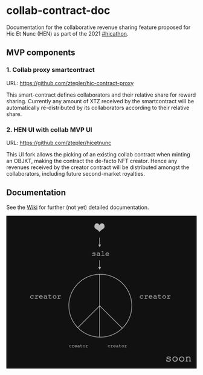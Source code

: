# collab-contract-doc

Documentation for the collaborative revenue sharing feature proposed for Hic Et Nunc (HEN) as part of the 2021 [#hicathon](https://www.hicathon.xyz/).

## MVP components

### 1. Collab proxy smartcontract
URL: https://github.com/ztepler/hic-contract-proxy

This smart-contract defines collaborators and their relative share for reward sharing. Currently any amount of XTZ received by the smartcontract will be automatically re-distributed by its collaborators according to their relative share.


### 2. HEN UI with collab MVP UI
URL: https://github.com/ztepler/hicetnunc

This UI fork allows the picking of an existing collab contract when minting an OBJKT, making the contract the de-facto NFT creator. Hence any revenues received by the creator contract will be distributed amongst the collaborators, including future second-market royalties.


## Documentation

See the [Wiki](../../wiki) for further (not yet) detailed documentation.

![splash](images/hen-collab-splash.png)

